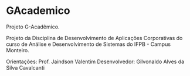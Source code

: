# GAcademico

Projeto G-Acadêmico.


Projeto da Disciplina de Desenvolvimento de Aplicações Corporativas do curso de Análise e Desenvolvimento de Sistemas 
do IFPB - Campus Monteiro. 


Orientações: Prof. Jaindson Valentim
Desenvolvedor: Gilvonaldo Alves da Silva Cavalcanti
